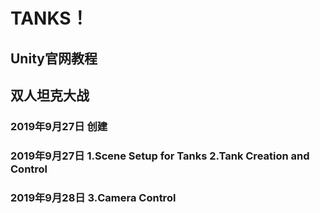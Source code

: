 # TANKS！

## Unity官网教程

## 双人坦克大战

### 2019年9月27日 创建

### 2019年9月27日 1.Scene Setup for Tanks  2.Tank Creation and Control
### 2019年9月28日 3.Camera Control
